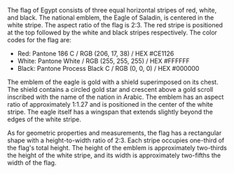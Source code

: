 The flag of Egypt consists of three equal horizontal stripes of red, white, and black. The national emblem, the Eagle of Saladin, is centered in the white stripe. The aspect ratio of the flag is 2:3. The red stripe is positioned at the top followed by the white and black stripes respectively. The color codes for the flag are:
- Red: Pantone 186 C / RGB (206, 17, 38) / HEX #CE1126
- White: Pantone White / RGB (255, 255, 255) / HEX #FFFFFF 
- Black: Pantone Process Black C / RGB (0, 0, 0) / HEX #000000

The emblem of the eagle is gold with a shield superimposed on its chest. The shield contains a circled gold star and crescent above a gold scroll inscribed with the name of the nation in Arabic. The emblem has an aspect ratio of approximately 1:1.27 and is positioned in the center of the white stripe. The eagle itself has a wingspan that extends slightly beyond the edges of the white stripe.

As for geometric properties and measurements, the flag has a rectangular shape with a height-to-width ratio of 2:3. Each stripe occupies one-third of the flag's total height. The height of the emblem is approximately two-thirds the height of the white stripe, and its width is approximately two-fifths the width of the flag.
